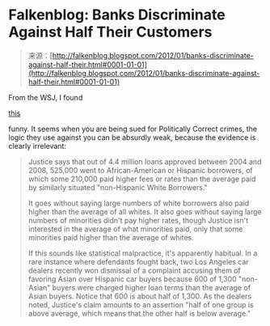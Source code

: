 <!--yml
category: 未分类
date: 2024-05-12 20:36:41
-->

# Falkenblog: Banks Discriminate Against Half Their Customers

> 来源：[http://falkenblog.blogspot.com/2012/01/banks-discriminate-against-half-their.html#0001-01-01](http://falkenblog.blogspot.com/2012/01/banks-discriminate-against-half-their.html#0001-01-01)

From the WSJ, I found

[this](http://online.wsj.com/article/business_world.html)

funny. It seems when you are being sued for Politically Correct crimes, the logic they use against you can be absurdly weak, because the evidence is clearly irrelevant:

> Justice says that out of 4.4 million loans approved between 2004 and 2008, 525,000 went to African-American or Hispanic borrowers, of which some 210,000 paid higher fees or rates than the average paid by similarly situated "non-Hispanic White Borrowers."
> 
> It goes without saying large numbers of white borrowers also paid higher than the average of all whites. It also goes without saying large numbers of minorities didn't pay higher rates, though Justice isn't interested in the average of what minorities paid, only that some minorities paid higher than the average of whites.
> 
> If this sounds like statistical malpractice, it's apparently habitual. In a rare instance where defendants fought back, two Los Angeles car dealers recently won dismissal of a complaint accusing them of favoring Asian over Hispanic car buyers because 600 of 1,300 "non-Asian" buyers were charged higher loan terms than the average of Asian buyers. Notice that 600 is about half of 1,300\. As the dealers noted, Justice's claim amounts to an assertion "half of one group is above average, which means that the other half is below average."